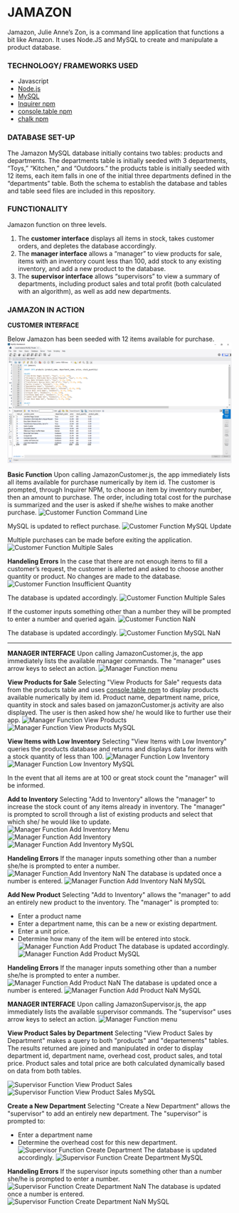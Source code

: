 # JAMAZON # 
Jamazon, Julie Anne’s Zon, is a command line application that functions a bit like Amazon. It uses Node.JS and MySQL to create and manipulate a product database. 

### TECHNOLOGY/ FRAMEWORKS USED ###
+ Javascript
+ [Node.js](https://nodejs.org/en/)
+ [MySQL](https://www.mysql.com/)
+ [Inquirer npm](https://www.npmjs.com/package/inquirer)
+ [console.table npm](https://www.npmjs.com/package/console.table)
+ [chalk npm](https://www.npmjs.com/package/chalk)

### DATABASE SET-UP ###
The Jamazon MySQL database initially contains two tables: products and departments.  The departments table is initially seeded with 3 departments, “Toys,” “Kitchen,” and “Outdoors.” the products table is initially seeded with 12 items, each item falls in one of the initial three departments defined in the “departments” table. Both the schema to establish the database and tables and table seed files are included in this repository. 

### FUNCTIONALITY ###
Jamazon function on three levels.  
1. The **customer interface** displays all items in stock, takes customer orders, and depletes the database accordingly.  
1. The **manager interface** allows a “manager” to view products for sale, items with an inventory count less than 100, add stock to any existing inventory, and add a new product to the database. 
1. The **supervisor interface** allows  “supervisors” to view a summary of departments, including product sales and total profit (both calculated with an algorithm), as well as add new departments. 

### JAMAZON IN ACTION ###

__CUSTOMER INTERFACE__

Below Jamazon has been seeded with 12 items available for purchase.  
![Seeded Customer Database](/images/image21.png)

__Basic Function__
Upon calling JamazonCustomer.js, the app immediately lists all items available for purchase numerically by item id.  The customer is prompted, through Inquirer NPM, to choose an item by inventory number, then an amount to purchase. The order, including total cost for the purchase is summarized and the user is asked if she/he wishes to make another purchase. 
![Customer Function Command Line](/images/image.png)

MySQL is updated to reflect purchase. 
![Customer Function MySQL Update](/images/image.png)

Multiple purchases can be made before exiting the application. 
![Customer Function Multiple Sales](/images/image.png)

__Handeling Errors__
In the case that there are not enough items to fill a customer’s request, the customer is allerted and asked to choose another quantity or product. No changes are made to the database. 
![Customer Function Insufficient Quantity](/images/image.png)

The database is updated accordingly. 
![Customer Function Multiple Sales](/images/image.png)

If the customer inputs something other than a number they will be prompted to enter a number and queried again. 
![Customer Function NaN](/images/image.png)

The database is updated accordingly.
![Customer Function MySQL NaN](/images/image.png)
___

__MANAGER INTERFACE__
Upon calling JamazonCustomer.js, the app immediately lists the available manager commands. The "manager" uses arrow keys to select an action. 
![Manager Function menu](/images/image.png)

__View Products for Sale__
Selecting "View Products for Sale" requests data from the products table and uses [console.table npm](https://www.npmjs.com/package/console.table) to display products available numerically by item id. Product name, department name, price, quantity in stock and sales based on jamazonCustomer.js activity are also displayed.  The user is then asked how she/ he would like to further use their app. 
![Manager Function View Products](/images/image.png)
![Manager Function View Products MySQL](/images/image.png)

__View Items with Low Inventory__
Selecting "View Items with Low Inventory" queries the products database and returns and displays data for items with a stock quantity of less than 100. 
![Manager Function Low Inventory](/images/image.png)
![Manager Function Low Inventory MySQL](/images/image.png)

In the event that all items are at 100 or great stock count the "manager" will be informed. 

__Add to Inventory__
Selecting "Add to Inventory" allows the "manager" to increase the stock count of any items already in inventory. The "manager" is prompted to scroll through a list of existing products and select that which she/ he would like to update.  
![Manager Function Add Inventory Menu](/images/image.png)
![Manager Function Add Inventory](/images/image.png)
![Manager Function Add Inventory MySQL](/images/image.png)

__Handeling Errors__
If the manager inputs something other than a number she/he is prompted to enter a number.  
![Manager Function Add Inventory NaN](/images/image.png)
The database is updated once a number is entered. 
![Manager Function Add Inventory NaN MySQL](/images/image.png)

__Add New Product__
Selecting "Add to Inventory" allows the "manager" to add an entirely new product to the inventory. The "manager" is prompted to: 
* Enter a product name
* Enter a department name, this can be a new or existing department. 
* Enter a unit price. 
* Determine how many of the item will be entered into stock. 
![Manager Function Add Product](/images/image.png)
The database is updated accordingly. 
![Manager Function Add Product MySQL](/images/image.png)

__Handeling Errors__
If the manager inputs something other than a number she/he is prompted to enter a number.  
![Manager Function Add Product NaN](/images/image.png)
The database is updated once a number is entered. 
![Manager Function Add Product NaN MySQL](/images/image.png)

__MANAGER INTERFACE__
Upon calling JamazonSupervisor.js, the app immediately lists the available supervisor commands. The "supervisor" uses arrow keys to select an action. 
![Manager Function menu](/images/image.png)

__View Product Sales by Department__
Selecting "View Product Sales by Department" makes a query to both "products" and "departements" tables.  The results returned are joined and manipulated in order to display department id, department name, overhead cost, product sales, and total price.  Product sales and total price are both calculated dynamically based on data from both tables. 

![Supervisor Function View Product Sales](/images/image.png)
![Supervisor Function View Product Sales MySQL](/images/image.png)

__Create a New Department__
Selecting "Create a New Department" allows the "supervisor" to add an entirely new department. The "supervisor" is prompted to: 
* Enter a department name
* Determine the overhead cost for this new department. 
![Supervisor Function Create Department](/images/image.png)
The database is updated accordingly. 
![Supervisor Function Create Department MySQL](/images/image.png)

__Handeling Errors__
If the supervisor inputs something other than a number she/he is prompted to enter a number.  
![Supervisor Function Create Department NaN](/images/image.png)
The database is updated once a number is entered. 
![Supervisor Function Create Department NaN MySQL](/images/image.png)